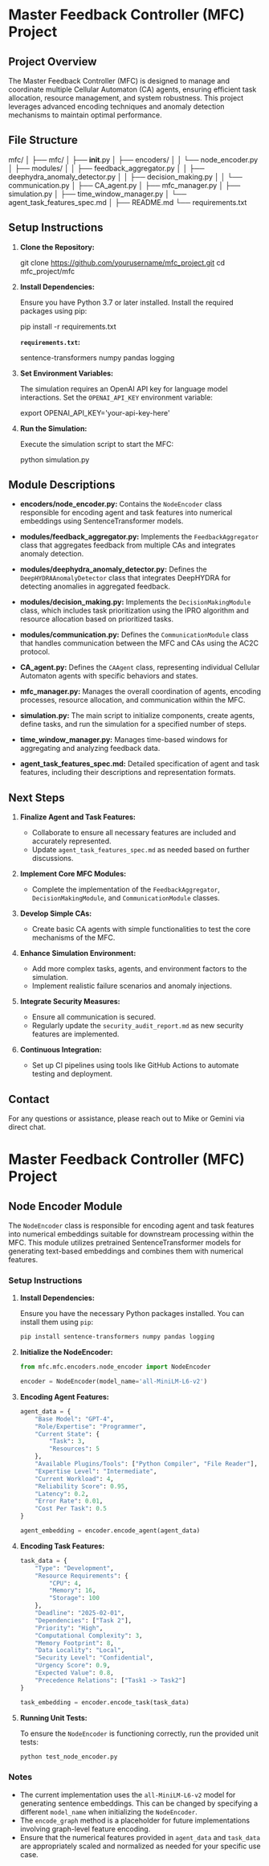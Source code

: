 # Master Feedback Controller (MFC) Project

## **Project Overview**

The Master Feedback Controller (MFC) is designed to manage and coordinate multiple Cellular Automaton (CA) agents, ensuring efficient task allocation, resource management, and system robustness. This project leverages advanced encoding techniques and anomaly detection mechanisms to maintain optimal performance.

## **File Structure**

mfc/
│
├── mfc/
│   ├── __init__.py
│   ├── encoders/
│   │   └── node_encoder.py
│   ├── modules/
│   │   ├── feedback_aggregator.py
│   │   ├── deephydra_anomaly_detector.py
│   │   ├── decision_making.py
│   │   └── communication.py
│   ├── CA_agent.py
│   ├── mfc_manager.py
│   ├── simulation.py
│   ├── time_window_manager.py
│   └── agent_task_features_spec.md
│
├── README.md
└── requirements.txt

## **Setup Instructions**

1. **Clone the Repository:**

   git clone https://github.com/yourusername/mfc_project.git
   cd mfc_project/mfc

2. **Install Dependencies:**

   Ensure you have Python 3.7 or later installed. Install the required packages using pip:

   pip install -r requirements.txt

   **`requirements.txt`:**

   sentence-transformers
   numpy
   pandas
   logging

3. **Set Environment Variables:**

   The simulation requires an OpenAI API key for language model interactions. Set the `OPENAI_API_KEY` environment variable:

   export OPENAI_API_KEY='your-api-key-here'

4. **Run the Simulation:**

   Execute the simulation script to start the MFC:

   python simulation.py

## **Module Descriptions**

- **encoders/node_encoder.py:**
  Contains the `NodeEncoder` class responsible for encoding agent and task features into numerical embeddings using SentenceTransformer models.

- **modules/feedback_aggregator.py:**
  Implements the `FeedbackAggregator` class that aggregates feedback from multiple CAs and integrates anomaly detection.

- **modules/deephydra_anomaly_detector.py:**
  Defines the `DeepHYDRAAnomalyDetector` class that integrates DeepHYDRA for detecting anomalies in aggregated feedback.

- **modules/decision_making.py:**
  Implements the `DecisionMakingModule` class, which includes task prioritization using the IPRO algorithm and resource allocation based on prioritized tasks.

- **modules/communication.py:**
  Defines the `CommunicationModule` class that handles communication between the MFC and CAs using the AC2C protocol.

- **CA_agent.py:**
  Defines the `CAAgent` class, representing individual Cellular Automaton agents with specific behaviors and states.

- **mfc_manager.py:**
  Manages the overall coordination of agents, encoding processes, resource allocation, and communication within the MFC.

- **simulation.py:**
  The main script to initialize components, create agents, define tasks, and run the simulation for a specified number of steps.

- **time_window_manager.py:**
  Manages time-based windows for aggregating and analyzing feedback data.

- **agent_task_features_spec.md:**
  Detailed specification of agent and task features, including their descriptions and representation formats.

## **Next Steps**

1. **Finalize Agent and Task Features:**
   - Collaborate to ensure all necessary features are included and accurately represented.
   - Update `agent_task_features_spec.md` as needed based on further discussions.

2. **Implement Core MFC Modules:**
   - Complete the implementation of the `FeedbackAggregator`, `DecisionMakingModule`, and `CommunicationModule` classes.

3. **Develop Simple CAs:**
   - Create basic CA agents with simple functionalities to test the core mechanisms of the MFC.

4. **Enhance Simulation Environment:**
   - Add more complex tasks, agents, and environment factors to the simulation.
   - Implement realistic failure scenarios and anomaly injections.

5. **Integrate Security Measures:**
   - Ensure all communication is secured.
   - Regularly update the `security_audit_report.md` as new security features are implemented.

6. **Continuous Integration:**
   - Set up CI pipelines using tools like GitHub Actions to automate testing and deployment.

## **Contact**

For any questions or assistance, please reach out to Mike or Gemini via direct chat.

# Master Feedback Controller (MFC) Project

## Node Encoder Module

The `NodeEncoder` class is responsible for encoding agent and task features into numerical embeddings suitable for downstream processing within the MFC. This module utilizes pretrained SentenceTransformer models for generating text-based embeddings and combines them with numerical features.

### Setup Instructions

1. **Install Dependencies:**

    Ensure you have the necessary Python packages installed. You can install them using `pip`:

    ```bash
    pip install sentence-transformers numpy pandas logging
    ```

2. **Initialize the NodeEncoder:**

    ```python
    from mfc.mfc.encoders.node_encoder import NodeEncoder

    encoder = NodeEncoder(model_name='all-MiniLM-L6-v2')
    ```

3. **Encoding Agent Features:**

    ```python
    agent_data = {
        "Base Model": "GPT-4",
        "Role/Expertise": "Programmer",
        "Current State": {
            "Task": 3,
            "Resources": 5
        },
        "Available Plugins/Tools": ["Python Compiler", "File Reader"],
        "Expertise Level": "Intermediate",
        "Current Workload": 4,
        "Reliability Score": 0.95,
        "Latency": 0.2,
        "Error Rate": 0.01,
        "Cost Per Task": 0.5
    }

    agent_embedding = encoder.encode_agent(agent_data)
    ```

4. **Encoding Task Features:**

    ```python
    task_data = {
        "Type": "Development",
        "Resource Requirements": {
            "CPU": 4,
            "Memory": 16,
            "Storage": 100
        },
        "Deadline": "2025-02-01",
        "Dependencies": ["Task 2"],
        "Priority": "High",
        "Computational Complexity": 3,
        "Memory Footprint": 8,
        "Data Locality": "Local",
        "Security Level": "Confidential",
        "Urgency Score": 0.9,
        "Expected Value": 0.8,
        "Precedence Relations": ["Task1 -> Task2"]
    }

    task_embedding = encoder.encode_task(task_data)
    ```

5. **Running Unit Tests:**

    To ensure the `NodeEncoder` is functioning correctly, run the provided unit tests:

    ```bash
    python test_node_encoder.py
    ```

### **Notes**

*   The current implementation uses the `all-MiniLM-L6-v2` model for generating sentence embeddings. This can be changed by specifying a different `model_name` when initializing the `NodeEncoder`.
*   The `encode_graph` method is a placeholder for future implementations involving graph-level feature encoding.
*   Ensure that the numerical features provided in `agent_data` and `task_data` are appropriately scaled and normalized as needed for your specific use case.